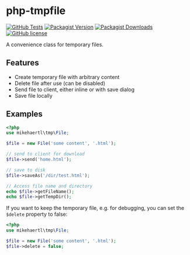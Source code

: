 php-tmpfile
===========

[![GitHub Tests](https://github.com/mikehaertl/php-tmpfile/workflows/Tests/badge.svg)](https://github.com/mikehaertl/php-tmpfile/actions)
[![Packagist Version](https://img.shields.io/packagist/v/mikehaertl/php-tmpfile?label=version)](https://packagist.org/packages/mikehaertl/php-tmpfile)
[![Packagist Downloads](https://img.shields.io/packagist/dt/mikehaertl/php-tmpfile)](https://packagist.org/packages/mikehaertl/php-tmpfile)
[![GitHub license](https://img.shields.io/github/license/mikehaertl/php-tmpfile)](https://github.com/mikehaertl/php-tmpfile/blob/master/LICENSE)

A convenience class for temporary files.

## Features

 * Create temporary file with arbitrary content
 * Delete file after use (can be disabled)
 * Send file to client, either inline or with save dialog
 * Save file locally

## Examples

```php
<?php
use mikehaertl\tmp\File;

$file = new File('some content', '.html');

// send to client for download
$file->send('home.html');

// save to disk
$file->saveAs('/dir/test.html');

// Access file name and directory
echo $file->getFileName();
echo $file->getTempDir();
```

If you want to keep the temporary file, e.g. for debugging, you can set the `$delete` property to false:

```php
<?php
use mikehaertl\tmp\File;

$file = new File('some content', '.html');
$file->delete = false;
```
